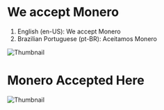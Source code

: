 # We accept Monero

1. English (en-US): We accept Monero
2. Brazilian Portuguese (pt-BR): Aceitamos Monero

![Thumbnail](https://github.com/icarolongo/we-accept-monero/blob/main/png/we-accept-monero.en-US.png)

# Monero Accepted Here

![Thumbnail](https://github.com/icarolongo/we-accept-monero/blob/main/png/monero-accepted-here.en-US.png)
